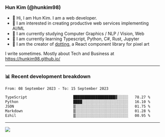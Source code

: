 ### Hun Kim (@hunkim98)

- 👋 Hi, I am Hun Kim. I am a web developer. 
- 🤔 I am interested in creating productive web services implementing AI/ML
- 🔭 I am currently studying Computer Graphics / NLP / Vision, Web 
- 🌱 I am currently learning Typescript, Python, C#, Rust, Jupyter
- 🎨 I am the creator of [dotting](hunkim98.github.io/dotting), a React component library for pixel art

I write sometimes. Mostly about Tech and Business at https://hunkim98.github.io/

---
### 📊 Recent development breakdown
<!--START_SECTION:waka-->

```txt
From: 08 September 2023 - To: 15 September 2023

TypeScript                     ███████████████████▓░░░░░   78.27 %
Python                         ████░░░░░░░░░░░░░░░░░░░░░   16.10 %
JSON                           ▒░░░░░░░░░░░░░░░░░░░░░░░░   01.75 %
Markdown                       ▒░░░░░░░░░░░░░░░░░░░░░░░░   01.28 %
Ezhil                          ▒░░░░░░░░░░░░░░░░░░░░░░░░   00.95 %
```

<!--END_SECTION:waka-->
---

<!-- <div align='center'> -->
  <img align="center" src="https://github-readme-stats.vercel.app/api?username=hunkim98&theme=dark&show_icons=true"/>
<!-- </div> -->
<!--
**hunkim98/hunkim98** is a ✨ _special_ ✨ repository because its `README.md` (this file) appears on your GitHub profile.

Here are some ideas to get you started:

- 🔭 I’m currently working on ...
- 🌱 I’m currently learning ...
- 👯 I’m looking to collaborate on ...
- 🤔 I’m looking for help with ...
- 💬 Ask me about ...
- 📫 How to reach me: ...
- 😄 Pronouns: ...
- ⚡ Fun fact: ...
-->
